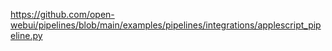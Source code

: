 https://github.com/open-webui/pipelines/blob/main/examples/pipelines/integrations/applescript_pipeline.py

